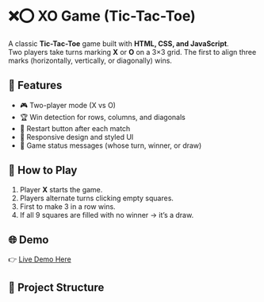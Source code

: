 # ❌⭕ XO Game (Tic-Tac-Toe)

A classic **Tic-Tac-Toe** game built with **HTML, CSS, and JavaScript**.  
Two players take turns marking **X** or **O** on a 3×3 grid. The first to align three marks (horizontally, vertically, or diagonally) wins.

## 🚀 Features

- 🎮 Two-player mode (X vs O)
- 🏆 Win detection for rows, columns, and diagonals
- 🔄 Restart button after each match
- 🎨 Responsive design and styled UI
- 📢 Game status messages (whose turn, winner, or draw)

## 🎯 How to Play

1. Player **X** starts the game.
2. Players alternate turns clicking empty squares.
3. First to make 3 in a row wins.
4. If all 9 squares are filled with no winner → it’s a draw.

## 🌐 Demo

👉 [Live Demo Here](#)

## 📂 Project Structure
